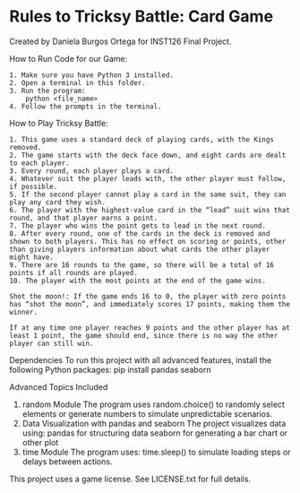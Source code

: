 # Rules to Tricksy Battle: Card Game
Created by Daniela Burgos Ortega for INST126 Final Project.

How to Run Code for our Game: 

    1. Make sure you have Python 3 installed.
    2. Open a terminal in this folder.
    3. Run the program:
        python <file_name>
    4. Follow the prompts in the terminal.


How to Play Tricksy Battle:

    1. This game uses a standard deck of playing cards, with the Kings removed.
    2. The game starts with the deck face down, and eight cards are dealt to each player.
    3. Every round, each player plays a card.
    4. Whatever suit the player leads with, the other player must follow, if possible.
    5. If the second player cannot play a card in the same suit, they can play any card they wish.
    6. The player with the highest-value card in the “lead” suit wins that round, and that player earns a point.
    7. The player who wins the point gets to lead in the next round.
    8. After every round, one of the cards in the deck is removed and shown to both players. This has no effect on scoring or points, other than giving players information about what cards the other player might have.
    9. There are 16 rounds to the game, so there will be a total of 16 points if all rounds are played.
    10. The player with the most points at the end of the game wins.

    Shot the moon!: If the game ends 16 to 0, the player with zero points has “shot the moon”, and immediately scores 17 points, making them the winner.

    If at any time one player reaches 9 points and the other player has at least 1 point, the game should end, since there is no way the other player can still win.


Dependencies
To run this project with all advanced features, install the following Python packages:
    pip install pandas seaborn


Advanced Topics Included
1. random Module
The program uses random.choice() to randomly select elements or generate numbers to simulate unpredictable scenarios.
2. Data Visualization with pandas and seaborn
The project visualizes data using:
    pandas for structuring data
    seaborn for generating a bar chart or other plot
3. time Module
The program uses:
time.sleep() to simulate loading steps or delays between actions.


This project uses a game license. See LICENSE.txt for full details.